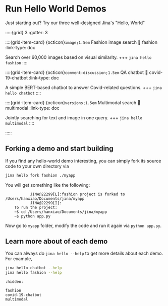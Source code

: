 # Run Hello World Demos

Just starting out? Try our three well-designed Jina's "Hello, World"



:::::{grid} 3
:gutter: 3


::::{grid-item-card} {octicon}`image;1.5em` Fashion image search
:link: fashion
:link-type: doc

Search over 60,000 images based on visual similarity.
+++
`jina hello fashion`
::::

::::{grid-item-card} {octicon}`comment-discussion;1.5em`  QA chatbot
:link: covid-19-chatbot
:link-type: doc

A simple BERT-based chatbot to answer Covid-related questions. 
+++
`jina hello chatbot`
::::


::::{grid-item-card} {octicon}`versions;1.5em` Multimodal search
:link: multimodal
:link-type: doc

Jointly searching for text and image in one query. 
+++
`jina hello multimodal`
::::

:::::

## Forking a demo and start building

If you find any hello-world demo interesting, you can simply fork its source code to your own directory via

```bash
jina hello fork fashion ./myapp
```

You will get something like the following:

```text
           JINA@22299[L]:fashion project is forked to /Users/hanxiao/Documents/jina/myapp
           JINA@22299[I]:
    To run the project:
    ~$ cd /Users/hanxiao/Documents/jina/myapp
    ~$ python app.py
```

Now go to `myapp` folder, modify the code and run it again via `python app.py`. 

## Learn more about of each demo

You can always do `jina hello --help` to get more details about each demo. For example,

```bash
jina hello chatbot --help
jina hello fashion --help
```

```{toctree}
:hidden:

fashion
covid-19-chatbot
multimodal
```

